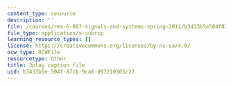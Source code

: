 ```yaml
---
content_type: resource
description: ''
file: /courses/res-6-007-signals-and-systems-spring-2011/b3433b5e504f87cb9ca8d97210305c27_Q7aZNgY18b4.srt
file_type: application/x-subrip
learning_resource_types: []
license: https://creativecommons.org/licenses/by-nc-sa/4.0/
ocw_type: OCWFile
resourcetype: Other
title: 3play caption file
uid: b3433b5e-504f-87cb-9ca8-d97210305c27
---
```

